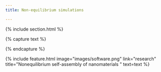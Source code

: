 ```yaml
---
title: Non-equilibrium simulations

---
```


{% include section.html %}
<!--  -->
{% capture text %}

<!-- Add text -->



{% endcapture %}

{%
  include feature.html
  image="images/software.png"
  link="research"
  title="Nonequilibrium self-assembly of nanomaterials "
  text=text
%}
<!--  -->